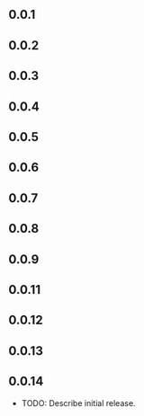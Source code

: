## 0.0.1

## 0.0.2

## 0.0.3
## 0.0.4
## 0.0.5
## 0.0.6
## 0.0.7
## 0.0.8
## 0.0.9
## 0.0.11
## 0.0.12
## 0.0.13
## 0.0.14




* TODO: Describe initial release.

